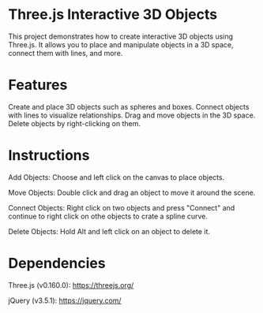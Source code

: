 # Three.js Interactive 3D Objects

This project demonstrates how to create interactive 3D objects using Three.js. It allows you to place and manipulate objects in a 3D space, connect them with lines, and more.

# Features

Create and place 3D objects such as spheres and boxes.
Connect objects with lines to visualize relationships.
Drag and move objects in the 3D space.
Delete objects by right-clicking on them.

# Instructions

Add Objects: Choose and left click on the canvas to place objects.

Move Objects: Double click and drag an object to move it around the scene.

Connect Objects: Right click on two objects and press "Connect" and continue to right click on othe objects to crate a spline curve.

Delete Objects: Hold Alt and left click on an object to delete it.

# Dependencies

Three.js (v0.160.0): https://threejs.org/

jQuery (v3.5.1): https://jquery.com/
